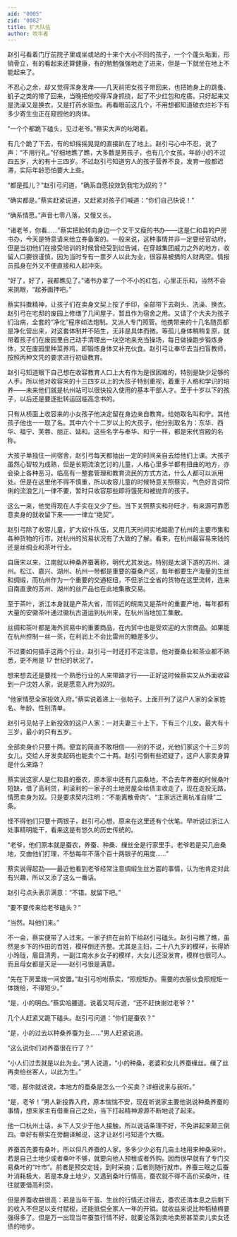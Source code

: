 ```yaml
---
aid: "0005"
zid: "0082"
title: 扩大队伍
author: 吹牛者
---
```


赵引弓看着门厅前院子里或坐或站的十来个大小不同的孩子，一个个蓬头垢面，形销骨立，有的看起来还算健康，有的勉勉强强地走了进来，但是一下就坐在地上不能起来了。

不忍心之余，却又觉得浑身发痒——几天前把女孩子带回来，也把她身上的跳蚤、虮子之类的带了回来，当晚把他咬得浑身抓挠，起了不少红包和疙瘩。只好起来又是洗澡又是换衣，又是打药水驱虫。再看眼前这几个，不用想都知道破衣烂衫下有多少寄生虫正在窥觊他的肉体。

“一个个都跪下磕头，见过老爷。”蔡实大声的吆喝着。

有几个跪了下去，有的却摇摇晃晃的直接趴在了地上。赵引弓心中不忍，说了声：“不用行礼。”仔细地瞧了瞧，大多数是男孩子，也有几个女孩。年龄小的不过四五岁，大的有十三四岁。不过赵引弓知道穷人的孩子营养不良，发育一般都迟滞，实际年龄恐怕要大上些。

“都是孤儿？”赵引弓问道，“确系自愿投效到我宅为奴的？”

“确实都是。”蔡实赶紧说道，又赶紧对孩子们喊道：“你们自己快说！”

“确系情愿。”声音七零八落，又慢又长。

“诸老爷，你看……”蔡实把脸转向身边一个又干又瘦的书办——这是仁和县的户房书办，今天是特意请来给立券备案的。一般来说，这种事情并非一定要经官动府，但是当初他们在接受培训的时候曾经受到过告诫，在穿越集团威力之外的地方，收留人口要很谨慎，因为当时专有一票歹人以此为业，很容易被搞的人财两空。情报员孤身在外又不便直接和人起冲突。

“好了，好了，我都瞧见了。”诸书办拿了一个不小的红包，心里正乐和，当然不会来挑眼，“起券画押吧。”

蔡实抖擞精神，让孩子们在卖身文契上按了手印，全部带下去剃头、洗澡、换衣。赵引弓在宅邸的废园上修缮了几间屋子，暂且作为宿舍之用。又请了个大夫为孩子们治病，全套的“净化”程序如法炮制。又派人专门照管。他携带来的十几名随员都是净化营出来，对这套体制并不陌生，无非是具体而微。等孤儿身体稍稍复原，就带着孩子们在废园里自己动手清理出一块空地来充当操场，每日做操跑步锻炼身体，又在废园里种菜养鸡，即锻炼身体又补充伙食。赵引弓让奉华去当扫盲教师，按照丙种文凭的要求进行初级教育。

赵引弓知道眼下自己想在收容教育人口上大有作为是很困难的，特别是缺少足够的人手。所以他对收容来的十三四岁以上的大孩子特别重视，着重于人格和学识的培养——未来他们就是杭州站可以很快投入使用的基本干部人才。至于十岁以下的孩子，以后还是要逐批转运回临高念书的。

只有从桥面上收容来的小女孩子他决定留在身边亲自教育。给她取名叫和宁。其他孩子他也一一取了名。其中六个十二岁以上的大孩子，他分别取名为：东华、西华、福宁、芙蓉、丽正、延和。这些名字与奉华、和宁一样，都是宋代宫殿的名称。

大孩子单独住一间宿舍，赵引弓每天都抽出一定的时间亲自去给他们上课。大孩子虽然心智较为成熟，但是长期流浪乞讨的儿童，人格心里多半都有扭曲的地方，亦会染上各种恶习。临高有一整套管理和教育流民的方式方法，什么人都可以派用处。但是在这里他不得不慎重，所以收容儿童的时候特意关照蔡实，气色好言词伶俐的流浪乞儿一律不要，暂时只收容那些即将饿死和被抛弃的孩子。

这么一来，他觉得现在人手实在又少了些。当下关照蔡实和孙旺才，有来源可靠愿意卖身的就收留下来——一律立“绝契”。

赵引弓除了收容儿童，扩大奴仆队伍，又用几天时间实地踏勘了杭州的主要市集和各种货物的行市。对杭州的贸易状况有了大致的了解。看来，在杭州最容易来钱的还是丝绸业和茶叶行业。

自唐宋以来，江南就以种桑养蚕著称，明代尤其发达。特别是太湖下游的苏州、湖州。松江、嘉兴、湖州、杭州一带都是重要的蚕桑产区，每年都要生产海量的生丝和绸缎，而杭州作为一个重要的交通枢纽，不但浙江全省的货物在这里流转，连来自南直隶的苏州、湖州的丝产品也在此地集散交易。

至于茶叶，浙江本身就是产茶大省，而邻近的皖南又是茶叶的重要产地，每年都有大量的安徽茶叶通过徽杭古道运到杭州来，在杭州当地加工集散。

丝绸和茶叶都是海外贸易中的重要商品，在内贸中也是受欢迎的大宗商品。如果能在杭州控制一丝一茶，在利润上不会比雷州的糖差多少。

不过要如何插手这两个行业，赵引弓一时还打不定注意。他对蚕桑业和茶业都不熟悉，更不用是 17 世纪的状况了。

想来想去还是要找一个熟悉行业的人来带路才行——正好这时候蔡实又从外面收容到一户沈姓人家，说是愿意入府为奴的。

“他家情愿全家投效入府。”蔡实说着递上一张帖子。上面开列了这户人家的全家姓名、年龄、性别清单。

赵引弓见帖子上新投效的这户人家：一对夫妻三十上下，下有三个儿女。最大有十三岁，最小的只有五岁。

全部卖身价只要十两。便宜的简直不敢相信——别的不说，光他们家这个十三岁的女儿，交给人牙发卖起码也能卖个二十两。赵引弓倒有些迟疑了，这户人家卖身算是什么来路？

蔡实说这家人是仁和县的蚕农，原本家中还有几亩桑地，不合去年养蚕的时候桑叶短缺，借了高利贷，利滚利的一家子的土地房屋全给债主收走了，现在走投无路，情愿卖身为奴。只是要求契内注明：“不能离散骨肉”、“主家远迁离杭准自赎”二条。

怪不得他们只要十两银子，赵引弓心想，原来在这里还有个伏笔。早听说过浙江人处事精明能干，看来这是有悠久的历史传统的。

“老爷，他们原本就是蚕农，养蚕、种桑、缫丝全是行家里手。老爷若是买几亩桑地，交由他们打理，不愁每年不落个百十两银子的用度……”

蔡实说得起劲——最近他看到老爷经常注意绸缎生丝方面的事情，认为他肯定对此有兴趣，所以又添了这么一番话。

赵引弓点头表示满意：“不错。就留下吧。”

“要不要传来给老爷磕头？”

“当然。叫他们来。”

不一会，蔡实便带了人过来。一家子挤在台阶下给赵引弓磕头。赵引弓瞧了瞧，虽然是乡下的作田的百姓，模样倒还齐整。尤其是主妇，二十八九岁的模样，长得娇小玲珑，眉目清秀，一副江南水乡女子的模样，大女儿还没发育，模样也很可人。而且母女都是天足——赵引弓很是满意。

“先在下房里拨一间安置。”赵引弓吩咐蔡实，“照规矩办。需要的衣服伙食照规矩一体拨给，不得短少。”

“是，小的明白。”蔡实哈腰道。说着又呵斥道，“还不赶快谢过老爷？”

几个人赶紧又跪下磕头。赵引弓问道：“你们是蚕农？”

“是，小的过去以种桑养蚕为业……”男人赶紧说道。

“这么说你们对养蚕很在行了？”

“小人们过去就是以此为业。”男人说道，“小的种桑，老婆和女儿养蚕缫丝。缫了丝再卖给丝客人，以此为生。”

“嗯，那你就说说，本地方的蚕桑是怎么一个买卖？详细说来与我听。”

“是，老爷！”男人新投靠入府，原本惴惴不安，现在听说家主要他说说种桑养蚕的事情，想来家主有借重自己之处，当下打起精神源源不断地说了起来。

他一口杭州土话，乡下人又少于他人接触，所以说话条理不好，不免讲起来颠三倒四。幸好有蔡实在旁翻译解说，这才让赵引弓知道个大概。

养蚕首先要有桑叶。所以但凡养蚕的人家，多多少少必有几亩土地用来种桑采叶。若是自己土地少或者桑叶不够，就要向他人预租或者外购。因而很早就有了专门交易桑叶的“叶市”。前者是预交定钱，到时采摘；后者则随行就市。养蚕三眠之后蚕叶消耗极大，若是本身土地少，又遇到桑叶行情高，蚕农就不得不高价买桑叶，往往就要借高利贷。

但是养蚕收益很高：若是当年干茧、生丝的行情还过得去，蚕农还清本息之后剩下的收入不但足以支付赋税，还能抵偿全家人一年的开销。就收益来说比种稻植棉要强得多了。但是万一出现当年蚕茧行情不好，就要沦落到卖地卖房甚至卖儿卖女还债的地步。
